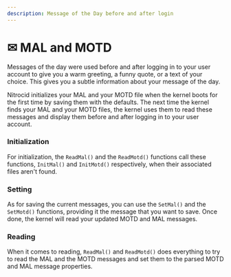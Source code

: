 ```yaml
---
description: Message of the Day before and after login
---
```


# ✉ MAL and MOTD

Messages of the day were used before and after logging in to your user account to give you a warm greeting, a funny quote, or a text of your choice. This gives you a subtle information about your message of the day.

Nitrocid initializes your MAL and your MOTD file when the kernel boots for the first time by saving them with the defaults. The next time the kernel finds your MAL and your MOTD files, the kernel uses them to read these messages and display them before and after logging in to your user account.

### Initialization

For initialization, the `ReadMal()` and the `ReadMotd()` functions call these functions, `InitMal()` and `InitMotd()` respectively, when their associated files aren't found.

### Setting

As for saving the current messages, you can use the `SetMal()` and the `SetMotd()` functions, providing it the message that you want to save. Once done, the kernel will read your updated MOTD and MAL messages.

### Reading

When it comes to reading, `ReadMal()` and `ReadMotd()` does everything to try to read the MAL and the MOTD messages and set them to the parsed MOTD and MAL message properties.
